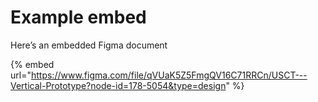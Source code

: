 # Example embed

Here’s an embedded Figma document

{% embed url="https://www.figma.com/file/qVUaK5Z5FmgQV16C71RRCn/USCT---Vertical-Prototype?node-id=178-5054&type=design" %}
